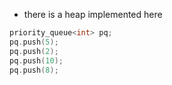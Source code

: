 - there is a heap implemented here

```cpp
priority_queue<int> pq;
pq.push(5);
pq.push(2);
pq.push(10);
pq.push(8);
```